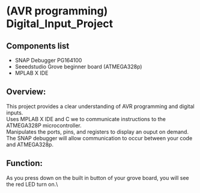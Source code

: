 # (AVR programming) Digital_Input_Project 

## Components list
- SNAP Debugger PG164100
- Seeedstudio Grove beginner board (ATMEGA328p)	
- MPLAB X IDE

## Overview:
This project provides a clear understanding of AVR programming and digital inputs.\
Uses MPLAB X IDE and C we to communicate instructions to the ATMEGA328P microcontroller.\
Manipulates the ports, pins, and registers to display an ouput on demand.\
The SNAP debugger will allow communication to occur between your code and ATMEGA328p.

## Function:
As you press down on the built in button of your grove board, you will see the red LED turn on.\
